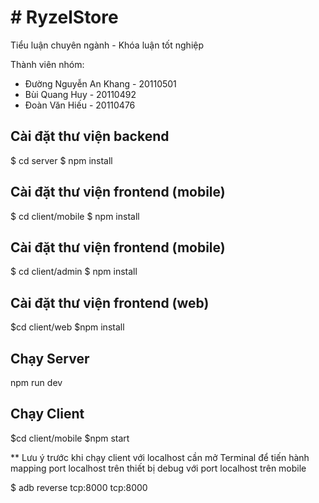 # # RyzelStore

Tiểu luận chuyên ngành - Khóa luận tốt nghiệp

Thành viên nhóm:

- Đường Nguyễn An Khang - 20110501
- Bùi Quang Huy - 20110492
- Đoàn Văn Hiếu - 20110476

## Cài đặt thư viện backend

$ cd server
$ npm install

## Cài đặt thư viện frontend (mobile)

$ cd client/mobile
$ npm install

## Cài đặt thư viện frontend (mobile)

$ cd client/admin
$ npm install

## Cài đặt thư viện frontend (web)

$cd client/web
$npm install

## Chạy Server

npm run dev

## Chạy Client

$cd client/mobile
$npm start

\*\* Lưu ý trước khi chạy client với localhost cần mở Terminal để tiến hành mapping port localhost trên thiết bị debug với port localhost trên mobile

$ adb reverse tcp:8000 tcp:8000
